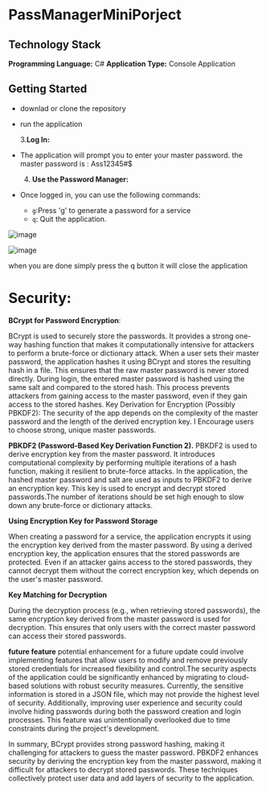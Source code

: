 # PassManagerMiniPorject
## Technology Stack

**Programming Language:** C#
**Application Type:** Console Application

 ## Getting Started
- downlad or clone the repository
- run the application

   3.**Log In:**
- The application will prompt you to enter your master password.   the master password is : Ass12345#$

   4. **Use the Password Manager:**
- Once logged in, you can use the following commands:
  - `g`:Press 'g' to generate a password for a service
  - `q`: Quit the application.
    
![image](https://github.com/ziakhan82/software-security-mini-project/assets/65169811/b82c9432-90bf-4420-b1ab-3d0b4c63566f)

![image](https://github.com/ziakhan82/software-security-mini-project/assets/65169811/cde397e5-d39d-44d1-ae7a-cf0376d6dc11)

when you are done simply press the q button it will close the application


 # Security:
**BCrypt for Password Encryption**:

BCrypt is used to securely store the passwords. It provides a strong one-way hashing function that makes it computationally intensive for attackers to perform a brute-force or dictionary attack.
When a user sets their master password, the application hashes it using BCrypt and stores the resulting hash in a file. This ensures that the raw master password is never stored directly.
During login, the entered master password is hashed using the same salt and compared to the stored hash. This process prevents attackers from gaining access to the master password, even if they gain access to the stored hashes.
Key Derivation for Encryption (Possibly PBKDF2): The security of the app depends on the complexity of the master password and the length of the derived encryption key. I Encourage users to choose strong, unique master passwords.

 **PBKDF2 (Password-Based Key Derivation Function 2).**
PBKDF2 is used to derive encryption key from the master password. It introduces computational complexity by performing multiple iterations of a hash function, making it resilient to brute-force attacks.
In the application, the hashed master password and salt are used as inputs to PBKDF2 to derive an encryption key. This key is used to encrypt and decrypt stored passwords.The number of iterations should be set high enough to slow down any brute-force or dictionary attacks.

**Using Encryption Key for Password Storage**

When creating a password for a service, the application encrypts it using the encryption key derived from the master password.
By using a derived encryption key, the application ensures that the stored passwords are protected. Even if an attacker gains access to the stored passwords, they cannot decrypt them without the correct encryption key, which depends on the user's master password.

**Key Matching for Decryption**

During the decryption process (e.g., when retrieving stored passwords), the same encryption key derived from the master password is used for decryption. This ensures that only users with the correct master password can access their stored passwords.

**future feature**
potential enhancement for a future update could involve implementing features that allow users to modify and remove previously stored credentials for increased flexibility and control.The security aspects of the application could be significantly enhanced by migrating to cloud-based solutions with robust security measures. Currently, the sensitive information is stored in a JSON file, which may not provide the highest level of security. Additionally, improving user experience and security could involve hiding passwords during both the password creation and login processes. This feature was unintentionally overlooked due to time constraints during the project's development.


In summary, BCrypt provides strong password hashing, making it challenging for attackers to guess the master password. PBKDF2 enhances security by deriving the encryption key from the master password, making it difficult for attackers to decrypt stored passwords. These techniques collectively protect user data and add layers of security to the application.

